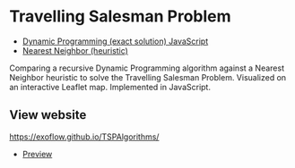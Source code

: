 # Travelling Salesman Problem 
- [Dynamic Programming (exact solution) JavaScript](Scripts/DynamicProgramming.js)
- [Nearest Neighbor (heuristic)](NearestNeighbor.js)

Comparing a recursive Dynamic Programming algorithm against a Nearest Neighbor heuristic to solve the Travelling Salesman Problem. Visualized on an interactive Leaflet map. Implemented in JavaScript.

## View website
https://exoflow.github.io/TSPAlgorithms/

- [Preview](Preview.png)
